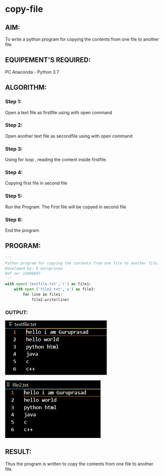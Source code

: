 # copy-file
## AIM:
To write a python program for copying the contents from one file to another file.
## EQUIPEMENT'S REQUIRED: 
PC
Anaconda - Python 3.7
## ALGORITHM: 
### Step 1:
Open a text file as firstfile using with open command
### Step 2: 
Open another text file as secondfile using with open command
### Step 3: 
Using for loop , reading the content inside firstfile.
### Step 4:  
Copying first file in second file
### Step 5: 
Run the Program. The First file will be copyed in second file
### Step 6: 
End the program

## PROGRAM:
```python
'''
Python program for copying the contents from one file to another file.
Developed by: R.Guruprasad
Ref no: 22006697
'''
with open('textfile.txt','r') as file1:
    with open ('file2.txt','a') as file2:
        for line in file1:
            file2.write(line)
```

### OUTPUT:
![a](/pic1.png)

![a](/pic2.png)


## RESULT:
Thus the program is written to copy the contents from one file to another file.